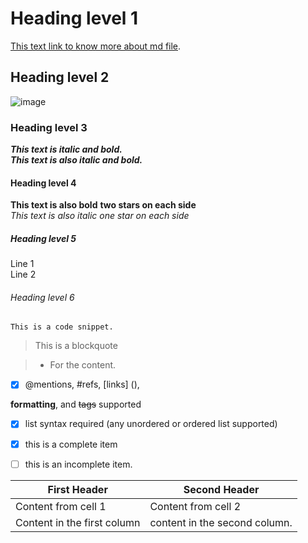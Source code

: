 # Heading level 1

[This text link to know more about md file](https://www.geeksforgeeks.org/what-is-readme-md-file/).

## Heading level 2

![image](https://media.gettyimages.com/id/912390568/photo/mexico-airport-flights-security-falcons-dogs.jpg?b=1&s=594x594&w=0&k=20&c=Hv91NnsMQgQXIc1CgXlluJVtN9hUZGHC7LQ2c40v2L8=)

### Heading level 3

***This text is italic and bold.***  
___This text is also italic and bold.___

#### Heading level 4

__This text is also bold__
**two stars on each side**  
_This text is also italic_
*one star on each side*

##### Heading level 5

Line 1  
Line 2

###### Heading level 6

`This is a code snippet.`
> This is a blockquote  

> * For the content.

- [x] @mentions, #refs, [links] (),

**formatting**, and  <del>tags</del> supported

- [x] list syntax required (any unordered or ordered list supported)

- [x] this is a complete item
- [ ] this is an incomplete item.  

First Header | Second Header
 ------------ | -------------
Content from cell 1 | Content from cell 2
Content in the first column | content in the second column.
